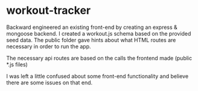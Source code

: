 # workout-tracker

Backward engineered an existing front-end by creating an express & mongoose backend.
I created a workout.js schema based on the provided seed data.
The public folder gave hints about what HTML routes are necessary in order to run the app.

The necessary api routes are based on the calls the frontend made (public *.js files)

I was left a little confused about some front-end functionality and believe there are some issues on that end.




